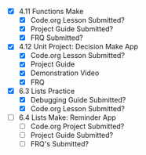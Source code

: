 - [x] 4.11 Functions Make
	- [x] Code.org Lesson Submitted?
	- [x] Project Guide Submitted?
	- [x] FRQ Submitted?
- [x] 4.12 Unit Project: Decision Make App
	- [x] Code.org Lesson Submitted?
	- [x] Project Guide
	- [x] Demonstration Video
	- [x] FRQ
- [x] 6.3 Lists Practice
	- [x] Debugging Guide Submitted?
	- [x] Code.org Lesson Submitted?
- [ ] 6.4 Lists Make: Reminder App
	- [ ] Code.org Project Submitted?
	- [ ] Project Guide Submitted?
	- [ ] FRQ's Submitted?